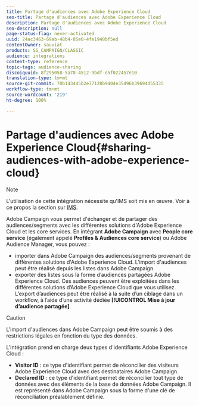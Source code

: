 ```yaml
---
title: Partage d'audiences avec Adobe Experience Cloud
seo-title: Partage d'audiences avec Adobe Experience Cloud
description: Partage d'audiences avec Adobe Experience Cloud
seo-description: null
page-status-flag: never-activated
uuid: 24ac3463-69ab-48b4-85e0-4fe1948bf5ed
contentOwner: sauviat
products: SG_CAMPAIGN/CLASSIC
audience: integrations
content-type: reference
topic-tags: audience-sharing
discoiquuid: 8f295058-5a78-4512-9bdf-d5f022457e10
translation-type: tm+mt
source-git-commit: 70b143445b2e77128b9404e35d96b39694d55335
workflow-type: tm+mt
source-wordcount: '219'
ht-degree: 100%

---
```



# Partage d&#39;audiences avec Adobe Experience Cloud{#sharing-audiences-with-adobe-experience-cloud}

>[!NOTE]
>
>L&#39;utilisation de cette intégration nécessite qu&#39;IMS soit mis en œuvre. Voir à ce propos la section sur [IMS](../../integrations/using/about-adobe-id.md).

Adobe Campaign vous permet d&#39;échanger et de partager des audiences/segments avec les différentes solutions d&#39;Adobe Experience Cloud et les core services. En intégrant **Adobe Campaign** avec **People core service** (également appelé **Profiles &amp; Audiences core service**) ou Adobe Audience Manager, vous pouvez :

* importer dans Adobe Campaign des audiences/segments provenant de différentes solutions d&#39;Adobe Experience Cloud. L&#39;import d&#39;audiences peut être réalisé depuis les listes dans Adobe Campaign.
* exporter des listes sous la forme d’audiences partagées Adobe Experience Cloud. Ces audiences peuvent être exploitées dans les différentes solutions d’Adobe Experience Cloud que vous utilisez. L’export d’audiences peut être réalisé à la suite d’un ciblage dans un workflow, à l’aide d’une activité dédiée **[!UICONTROL Mise à jour d’audience partagée]**.

>[!CAUTION]
>
>L&#39;import d&#39;audiences dans Adobe Campaign peut être soumis à des restrictions légales en fonction du type des données.

L&#39;intégration prend en charge deux types d&#39;identifiants Adobe Experience Cloud :

* **Visitor ID** : ce type d&#39;identifiant permet de réconcilier des visiteurs Adobe Experience Cloud avec des destinataires Adobe Campaign.
* **Declared ID** : ce type d&#39;identifiant permet de réconcilier tout type de données avec des éléments de la base de données Adobe Campaign. Il est représenté dans Adobe Campaign sous la forme d&#39;une clé de réconciliation préalablement définie.
